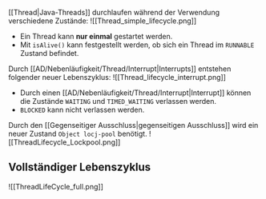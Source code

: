 [[Thread|Java-Threads]] durchlaufen während der Verwendung verschiedene Zustände:
![[Thread_simple_lifecycle.png]]
- Ein Thread kann **nur einmal** gestartet werden.
- Mit `isAlive()` kann festgestellt werden, ob sich ein Thread im `RUNNABLE` Zustand befindet.

Durch [[AD/Nebenläufigkeit/Thread/Interrupt|Interrupts]] entstehen folgender neuer Lebenszyklus:
![[Thread_lifecycle_interrupt.png]]
- Durch einen [[AD/Nebenläufigkeit/Thread/Interrupt|Interrupt]] können die Zustände `WAITING` und `TIMED_WAITING` verlassen werden.
- `BLOCKED` kann nicht verlassen werden.


Durch den [[Gegenseitiger Ausschluss|gegenseitigen Ausschluss]] wird ein neuer Zustand `Object locj-pool` benötigt.
![[ThreadLifecycle_Lockpool.png]]

## Vollständiger Lebenszyklus
![[ThreadLifeCycle_full.png]]